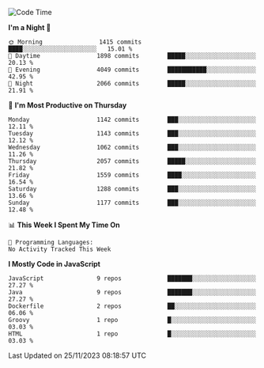 <!--START_SECTION:waka-->
![Code Time](http://img.shields.io/badge/Code%20Time-1%2C316%20hrs%2036%20mins-blue)

**I'm a Night 🦉** 

```text
🌞 Morning                1415 commits        ████░░░░░░░░░░░░░░░░░░░░░   15.01 % 
🌆 Daytime                1898 commits        █████░░░░░░░░░░░░░░░░░░░░   20.13 % 
🌃 Evening                4049 commits        ███████████░░░░░░░░░░░░░░   42.95 % 
🌙 Night                  2066 commits        █████░░░░░░░░░░░░░░░░░░░░   21.91 % 
```
📅 **I'm Most Productive on Thursday** 

```text
Monday                   1142 commits        ███░░░░░░░░░░░░░░░░░░░░░░   12.11 % 
Tuesday                  1143 commits        ███░░░░░░░░░░░░░░░░░░░░░░   12.12 % 
Wednesday                1062 commits        ███░░░░░░░░░░░░░░░░░░░░░░   11.26 % 
Thursday                 2057 commits        █████░░░░░░░░░░░░░░░░░░░░   21.82 % 
Friday                   1559 commits        ████░░░░░░░░░░░░░░░░░░░░░   16.54 % 
Saturday                 1288 commits        ███░░░░░░░░░░░░░░░░░░░░░░   13.66 % 
Sunday                   1177 commits        ███░░░░░░░░░░░░░░░░░░░░░░   12.48 % 
```


📊 **This Week I Spent My Time On** 

```text
💬 Programming Languages: 
No Activity Tracked This Week
```

**I Mostly Code in JavaScript** 

```text
JavaScript               9 repos             ███████░░░░░░░░░░░░░░░░░░   27.27 % 
Java                     9 repos             ███████░░░░░░░░░░░░░░░░░░   27.27 % 
Dockerfile               2 repos             ██░░░░░░░░░░░░░░░░░░░░░░░   06.06 % 
Groovy                   1 repo              █░░░░░░░░░░░░░░░░░░░░░░░░   03.03 % 
HTML                     1 repo              █░░░░░░░░░░░░░░░░░░░░░░░░   03.03 % 
```




 Last Updated on 25/11/2023 08:18:57 UTC
<!--END_SECTION:waka-->
